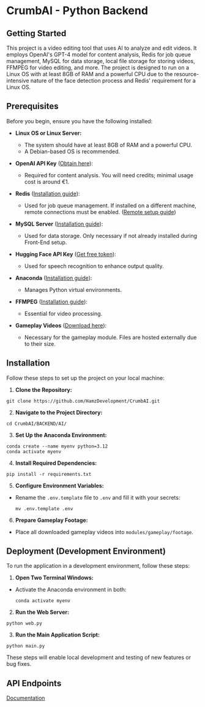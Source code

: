 # CrumbAI - Python Backend

## Getting Started

This project is a video editing tool that uses AI to analyze and edit videos. It employs OpenAI's GPT-4 model for content analysis, Redis for job queue management, MySQL for data storage, local file storage for storing videos, FFMPEG for video editing, and more. The project is designed to run on a Linux OS with at least 8GB of RAM and a powerful CPU due to the resource-intensive nature of the face detection process and Redis' requirement for a Linux OS.

## Prerequisites

Before you begin, ensure you have the following installed:

- **Linux OS or Linux Server:**
  - The system should have at least 8GB of RAM and a powerful CPU.
  - A Debian-based OS is recommended.

- **OpenAI API Key** ([Obtain here](https://platform.openai.com/api-keys)):
  - Required for content analysis. You will need credits; minimal usage cost is around €1.

- **Redis** ([Installation guide](https://redis.io/docs/latest/operate/oss_and_stack/install/install-redis/install-redis-on-linux/)):
  - Used for job queue management. If installed on a different machine, remote connections must be enabled. ([Remote setup guide](https://stackoverflow.com/a/19091231))

- **MySQL Server** ([Installation guide](https://dev.mysql.com/doc/refman/8.3/en/linux-installation.html)):
  - Used for data storage. Only necessary if not already installed during Front-End setup.

- **Hugging Face API Key** ([Get free token](https://huggingface.co/settings/tokens)):
  - Used for speech recognition to enhance output quality.

- **Anaconda** ([Installation guide](https://docs.anaconda.com/free/anaconda/install/linux/)):
  - Manages Python virtual environments.

- **FFMPEG** ([Installation guide](https://itsfoss.com/ffmpeg/)):
  - Essential for video processing.

- **Gameplay Videos** ([Download here](https://atlantictu-my.sharepoint.com/:f:/g/personal/g00380007_atu_ie/EtTw7Fkr2cBPp9--8FJKkI4BDo6iChzpnxlDzgiWfKmjcw?e=SxVlhr)):
  - Necessary for the gameplay module. Files are hosted externally due to their size.

## Installation

Follow these steps to set up the project on your local machine:

1. **Clone the Repository:**
```
git clone https://github.com/HamzDevelopment/CrumbAI.git
```

2. **Navigate to the Project Directory:**
```
cd CrumbAI/BACKEND/AI/
```


3. **Set Up the Anaconda Environment:**
```
conda create --name myenv python=3.12
conda activate myenv
```

4. **Install Required Dependencies:**
```
pip install -r requirements.txt
```

5. **Configure Environment Variables:**
- Rename the `.env.template` file to `.env` and fill it with your secrets:
  ```
  mv .env.template .env
  ```

6. **Prepare Gameplay Footage:**
- Place all downloaded gameplay videos into `modules/gameplay/footage`.

## Deployment (Development Environment)

To run the application in a development environment, follow these steps:

1. **Open Two Terminal Windows:**
- Activate the Anaconda environment in both:
  ```
  conda activate myenv
  ```

2. **Run the Web Server:**
```
python web.py
```

3. **Run the Main Application Script:**
```
python main.py
```

These steps will enable local development and testing of new features or bug fixes.

## API Endpoints

[Documentation](https://github.com/HamzDevelopment/CrumbAI/blob/main/BACKEND/AI/api-endpoints.md)
